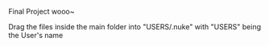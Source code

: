 Final Project wooo~


Drag the files inside the main folder into "USERS/.nuke" with "USERS" being the User's name
